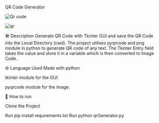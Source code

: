 QR Code Generator


![Qr code](https://github.com/user-attachments/assets/0480c819-4138-41ca-a51a-8a7ecfa1103e)


![qr](https://github.com/user-attachments/assets/070772e9-0d9d-4a04-94ee-0ff94a322abc)

🛠️ Description
Generate QR Code with Tkinter GUI and save the QR Code into the Local Directory (cwd). The project utilises pyqrcode and png module in python to generate QR code of any text. The Tkinter Entry field takes the value and store it in a variable which is then converted to Image Code.

⚙️ Language Used
Made with python

tkinter module for the GUI

pyqrcode module for the image.

🌟 How to run

Clone the Project

Run pip install requirements.txt
Run python qrGenerator.py
